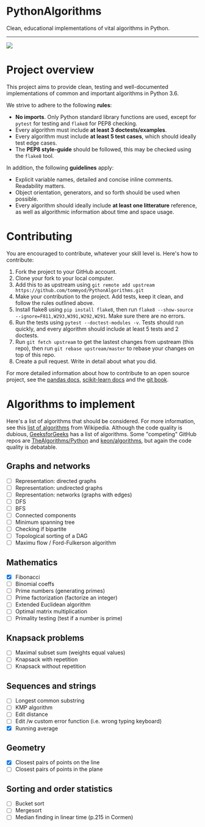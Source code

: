 # PythonAlgorithms
Clean, educational implementations of vital algorithms in Python.

------

![](https://api.travis-ci.org/tommyod/PythonAlgorithms.svg?branch=master)

# Project overview

This project aims to provide clean, testing and well-documented implementations
of common and important algorithms in Python 3.6.

We strive to adhere to the following **rules**:

- **No imports**. Only Python standard library functions are used, except for 
  `pytest` for testing and `flake8` for PEP8 checking.
- Every algorithm must include **at least 3 doctests/examples**.
- Every algorithm must include **at least 5 test cases**, which should ideally 
  test edge cases.
- The **PEP8 style-guide** should be followed, this may be checked using the 
  `flake8` tool.

In addition, the following **guidelines** apply:

- Explicit variable names, detailed and concise inline comments. 
  Readability matters.
- Object orientation, generators, and so forth should be used when possible.
- Every algorithm should ideally include **at least one litterature** reference, 
  as well as algorithmic information about time and space usage.

# Contributing

You are encouraged to contribute, whatever your skill level is. Here's how to 
contribute:

1. Fork the project to your GitHub account.
2. Clone your fork to your local computer.
3. Add this to as upstream using `git remote add upstream https://github.com/tommyod/PythonAlgorithms.git`
4. Make your contribution to the project. Add tests, keep it clean, and follow 
   the rules outlined above.
5. Install flake8 using `pip install flake8`, then run 
   `flake8 --show-source --ignore=F811,W293,W391,W292,W291`. 
   Make sure there are no errors.
6. Run the tests using `pytest --doctest-modules -v`. Tests should run quickly, 
   and every algorithm should include at least 5 tests and 2 doctests.
7. Run `git fetch upstream` to get the lastest changes from upstream (this repo),
   then run `git rebase upstream/master` to rebase your changes on top of this 
   repo.
8. Create a pull request. Write in detail about what you did.

For more detailed information about how to contribute to an open source project,
see the 
[pandas docs](https://pandas.pydata.org/pandas-docs/stable/contributing.html), 
[scikit-learn docs](http://scikit-learn.org/stable/developers/contributing.html) and the 
[git book](https://git-scm.com/book/en/v2).

# Algorithms to implement

Here's a list of algorithms that should be considered.
For more information, see this [list of algorithms](https://en.wikipedia.org/wiki/List_of_algorithms) from Wikipedia.
Although the code quality is dubious, [GeeksforGeeks](https://www.geeksforgeeks.org/fundamentals-of-algorithms/) has a list of algorithms.
Some "competing" GitHub repos are [TheAlgorithms/Python](https://github.com/TheAlgorithms/Python) and
[keon/algorithms](https://github.com/keon/algorithms), but again the code quality is debatable.

## Graphs and networks

- [ ] Representation: directed graphs
- [ ] Representation: undirected graphs
- [ ] Representation: networks (graphs with edges)
- [ ] DFS
- [ ] BFS
- [ ] Connected components
- [ ] Minimum spanning tree
- [ ] Checking if bipartite
- [ ] Topological sorting of a DAG
- [ ] Maximu flow / Ford-Fulkerson algorithm

## Mathematics

- [X] Fibonacci
- [ ] Binomial coeffs
- [ ] Prime numbers (generating primes)
- [ ] Prime factorization (factorize an integer)
- [ ] Extended Euclidean algorithm
- [ ] Optimal matrix multiplication
- [ ] Primality testing (test if a number is prime)

## Knapsack problems

- [ ] Maximal subset sum (weights equal values)
- [ ] Knapsack with repetition
- [ ] Knapsack without repetition

## Sequences and strings

- [ ] Longest common substring
- [ ] KMP algorithm
- [ ] Edit distance
- [ ] Edit /w custom error function (i.e. wrong typing keyboard)
- [X] Running average

## Geometry

- [X] Closest pairs of points on the line
- [ ] Closest pairs of points in the plane

## Sorting and order statistics
- [ ] Bucket sort
- [ ] Mergesort
- [ ] Median finding in linear time (p.215 in Cormen)
